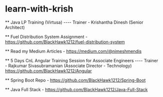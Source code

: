 # learn-with-krish
** Java LP Training (Virtusa) ---- Trainer - Krishantha Dinesh (Senior Architect)

** Fuel Distribution System Assignment - https://github.com/BlackHawk1212/fuel-distribution-system

** Read my Medium Articles - https://medium.com/@nimeshmendis

** 5 Days CnL Angular Training Session for Associate Engineers ---- Trainer - Rajkumar Sivasubramanian (Associate Director - Technology)          https://github.com/BlackHawk1212/Angular

** Spring Boot Repo - https://github.com/BlackHawk1212/Spring-Boot

** Java Full Stack - https://github.com/BlackHawk1212/Java-Full-Stack
